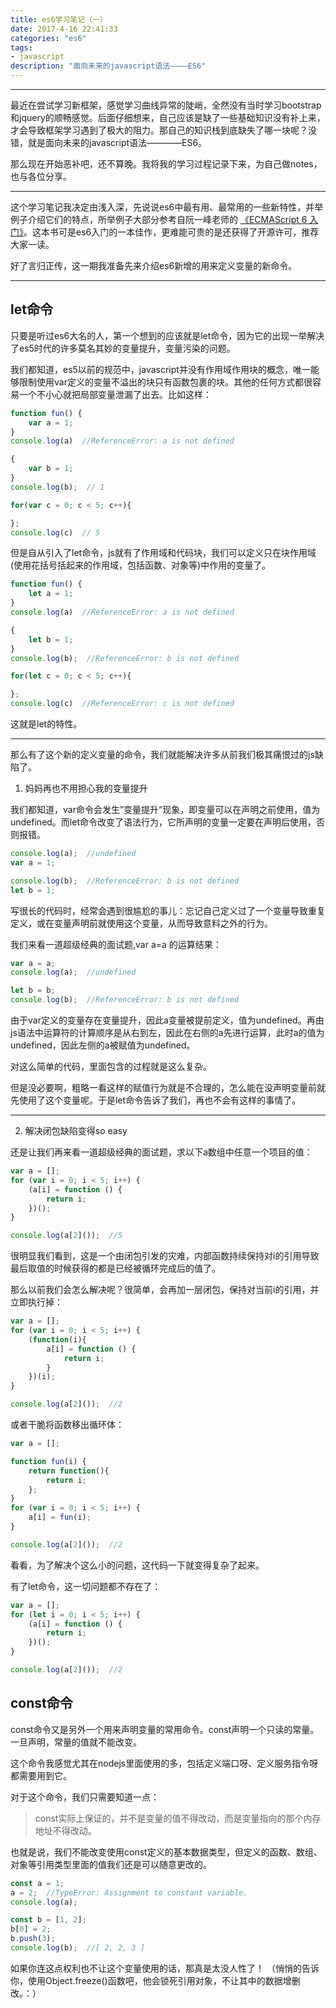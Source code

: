 ```yaml
---
title: es6学习笔记（一）
date: 2017-4-16 22:41:33
categories: "es6"
tags: 
- javascript
description: "面向未来的javascript语法————ES6"
---
```


---

最近在尝试学习新框架，感觉学习曲线异常的陡峭，全然没有当时学习bootstrap和jquery的顺畅感觉。后面仔细想来，自己应该是缺了一些基础知识没有补上来，才会导致框架学习遇到了极大的阻力。那自己的知识栈到底缺失了哪一块呢？没错，就是面向未来的javascript语法————ES6。

那么现在开始恶补吧，还不算晚。我将我的学习过程记录下来，为自己做notes，也与各位分享。

---

这个学习笔记我决定由浅入深，先说说es6中最有用、最常用的一些新特性，并举例子介绍它们的特点，所举例子大部分参考自阮一峰老师的 [《ECMAScript 6 入门》](http://es6.ruanyifeng.com/)。这本书可是es6入门的一本佳作，更难能可贵的是还获得了开源许可，推荐大家一读。

好了言归正传，这一期我准备先来介绍es6新增的用来定义变量的新命令。

---

let命令
---

只要是听过es6大名的人，第一个想到的应该就是let命令，因为它的出现一举解决了es5时代的许多莫名其妙的变量提升，变量污染的问题。

我们都知道，es5以前的规范中，javascript并没有作用域作用块的概念，唯一能够限制使用var定义的变量不溢出的块只有函数包裹的块。其他的任何方式都很容易一个不小心就把局部变量泄漏了出去。比如这样：

```javascript
function fun() {
    var a = 1;
}
console.log(a)  //ReferenceError: a is not defined

{
    var b = 1;
}
console.log(b);  // 1

for(var c = 0; c < 5; c++){

};
console.log(c)  // 5
```

但是自从引入了let命令，js就有了作用域和代码块，我们可以定义只在块作用域(使用花括号括起来的作用域，包括函数、对象等)中作用的变量了。

```javascript
function fun() {
    let a = 1;
}
console.log(a)  //ReferenceError: a is not defined

{
    let b = 1;
}
console.log(b);  //ReferenceError: b is not defined

for(let c = 0; c < 5; c++){

};
console.log(c)  //ReferenceError: c is not defined
```

这就是let的特性。

---

那么有了这个新的定义变量的命令，我们就能解决许多从前我们极其痛恨过的js缺陷了。

1. 妈妈再也不用担心我的变量提升

我们都知道，var命令会发生”变量提升“现象，即变量可以在声明之前使用，值为undefined。而let命令改变了语法行为，它所声明的变量一定要在声明后使用，否则报错。

```javascript
console.log(a);  //undefined
var a = 1;

console.log(b);  //ReferenceError: b is not defined
let b = 1;
```

写很长的代码时，经常会遇到很尴尬的事儿：忘记自己定义过了一个变量导致重复定义，或在变量声明前就使用这个变量，从而导致意料之外的行为。

我们来看一道超级经典的面试题,var a=a 的运算结果：

```javascript
var a = a;
console.log(a);  //undefined

let b = b;
console.log(b);  //ReferenceError: b is not defined
```

由于var定义的变量存在变量提升，因此a变量被提前定义，值为undefined。再由js语法中运算符的计算顺序是从右到左，因此在右侧的a先进行运算，此时a的值为undefined，因此左侧的a被赋值为undefined。

对这么简单的代码，里面包含的过程就是这么复杂。

但是没必要啊，粗略一看这样的赋值行为就是不合理的，怎么能在没声明变量前就先使用了这个变量呢。于是let命令告诉了我们，再也不会有这样的事情了。

---

2. 解决闭包缺陷变得so easy

还是让我们再来看一道超级经典的面试题，求以下a数组中任意一个项目的值：

```javascript
var a = [];
for (var i = 0; i < 5; i++) {
    (a[i] = function () {
        return i;
    })();
}

console.log(a[2]());  //5
```

很明显我们看到，这是一个由闭包引发的灾难，内部函数持续保持对i的引用导致最后取值的时候获得的都是已经被循环完成后的值了。

那么以前我们会怎么解决呢？很简单，会再加一层闭包，保持对当前i的引用，并立即执行掉：

```javascript
var a = [];
for (var i = 0; i < 5; i++) {
    (function(i){
        a[i] = function () {
            return i;
        }
    })(i);
}

console.log(a[2]());  //2
```

或者干脆将函数移出循环体：

```javascript
var a = [];

function fun(i) {
    return function(){
        return i;
    };
}
for (var i = 0; i < 5; i++) {
    a[i] = fun(i);
}

console.log(a[2]());  //2
```

看看，为了解决个这么小的问题，这代码一下就变得复杂了起来。

有了let命令，这一切问题都不存在了：

```javascript
var a = [];
for (let i = 0; i < 5; i++) {
    (a[i] = function () {
        return i;
    })();
}

console.log(a[2]());  //2
```

const命令
---

const命令又是另外一个用来声明变量的常用命令。const声明一个只读的常量。一旦声明，常量的值就不能改变。

这个命令我感觉尤其在nodejs里面使用的多，包括定义端口呀、定义服务指令呀都需要用到它。

对于这个命令，我们只需要知道一点：

>const实际上保证的，并不是变量的值不得改动，而是变量指向的那个内存地址不得改动。

也就是说，我们不能改变使用const定义的基本数据类型，但定义的函数、数组、对象等引用类型里面的值我们还是可以随意更改的。

```javascript
const a = 1;
a = 2;  //TypeError: Assignment to constant variable.
console.log(a);

const b = [1, 2];
b[0] = 2;
b.push(3);
console.log(b);  //[ 2, 2, 3 ]
```

如果你连这点权利也不让这个变量使用的话，那真是太没人性了！
（悄悄的告诉你，使用Object.freeze()函数吧，他会锁死引用对象，不让其中的数据增删改。：）